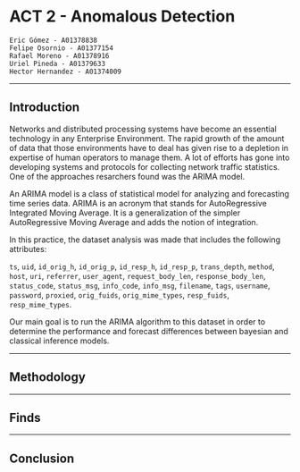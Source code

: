 # ACT 2 - Anomalous Detection

    Eric Gómez - A01378838
    Felipe Osornio - A01377154  
    Rafael Moreno - A01378916  
    Uriel Pineda - A01379633
    Hector Hernandez - A01374009

---
## Introduction

Networks and distributed processing systems have become an essential technology in any Enterprise Environment. The rapid growth of the amount of data that those environments have to deal has given rise to a depletion in expertise of human operators to manage them. A lot of efforts has gone into developing systems and protocols for collecting network traffic statistics. One of the approaches resarchers found was the ARIMA model.

An ARIMA model is a class of statistical model for analyzing and forecasting time series data.
ARIMA is an acronym that stands for AutoRegressive Integrated Moving Average. It is a generalization of the simpler AutoRegressive Moving Average and adds the notion of integration.

In this practice, the dataset analysis was made that includes the following attributes: 

`ts`, `uid`, `id_orig_h`, `id_orig_p`, `id_resp_h`, `id_resp_p`, `trans_depth`, `method`, `host`, `uri`, `referrer`, `user_agent`, `request_body_len`, `response_body_len`, `status_code`, `status_msg`, `info_code`, `info_msg`, `filename`, `tags`, `username`, `password`, `proxied`, `orig_fuids`, `orig_mime_types`, `resp_fuids`, `resp_mime_types`.

Our main goal is to run the ARIMA algorithm to this dataset in order to determine the performance and forecast differences between bayesian and classical inference models.

---
## Methodology

---
## Finds

---
## Conclusion